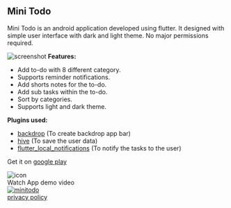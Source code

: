## Mini Todo

Mini Todo is an android application developed using flutter. It designed with simple user interface with dark and light theme. No major permissions required. 

![screenshot](https://github.com/vel-jack/nothingbox/raw/master/sampledata/overall.png)
**Features:**
- Add to-do with 8 different category.
- Supports reminder notifications.
- Add shorts notes for the to-do.
- Add sub tasks within the to-do.
- Sort by categories.
- Supports light and dark theme.

**Plugins used:**
- [backdrop](https://pub.dev/packages/backdrop) (To create backdrop app bar)
- [hive](https://pub.dev/packages/hive) (To save the user data)
- [flutter_local_notifications](https://pub.dev/packages/flutter_local_notifications) (To notify the tasks to the user)


Get it on  [google play](https://play.google.com/store/apps/details?id=com.emptybox.minitodo)

![icon](https://play-lh.googleusercontent.com/KOeCXxZeh3cmsWDLlptkjp9iOxz3bevlGf7sz7W1cxEuPGluTE1ZbuLXY5AMQGS6lBRM=s50)\
Watch App demo video\
[![minitodo](https://img.youtube.com/vi/Eo6gu8itGzc/0.jpg)](https://www.youtube.com/watch?v=Eo6gu8itGzc)\
[privacy policy](https://vel-jack.github.io/nothingbox/policy/minitodo)
